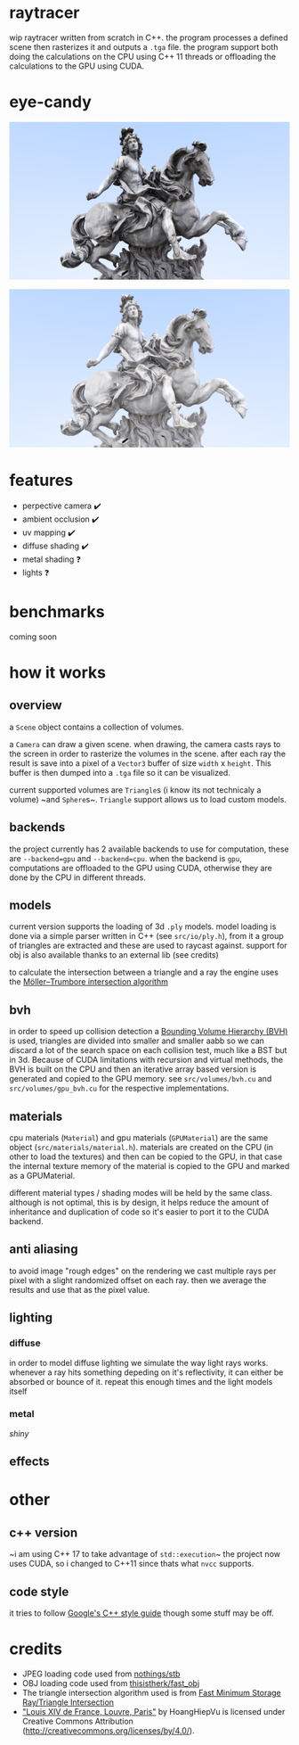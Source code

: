 # raytracer

wip raytracer written from scratch in C++. the program processes a defined scene then rasterizes it and outputs a `.tga` file. the program support both doing the calculations on the CPU using C++ 11 threads or offloading the calculations to the GPU using CUDA.

# eye-candy

![](screenshots/free_france_alternative.png)

![](screenshots/free_france.png)

# features

* perpective camera ✔️
* ambient occlusion ✔️
* uv mapping ✔️
* diffuse shading ✔️
* metal shading ❓
* lights ❓

# benchmarks

coming soon

# how it works

## overview

a `Scene` object contains a collection of volumes.

a `Camera` can draw a given scene. when drawing, the camera casts rays to the screen in order to rasterize the volumes in the scene. after each ray the result is save into a pixel of a `Vector3` buffer of size `width` x `height`. This buffer is then dumped into a `.tga` file so it can be visualized.

current supported volumes are `Triangle`s (i know its not technicaly a volume) ~and `Sphere`s~. `Triangle` support allows us to load custom models.

## backends

the project currently has 2 available backends to use for computation, these are `--backend=gpu` and `--backend=cpu`. when the backend is `gpu`, computations are offloaded to the GPU using CUDA, otherwise they are done by the CPU in different threads.

## models

current version supports the loading of 3d `.ply` models. model loading is done via a simple parser written in C++ (see `src/io/ply.h`), from it a group of triangles are extracted and these are used to raycast against. support for obj is also available thanks to an external lib (see credits)

to calculate the intersection between a triangle and a ray the engine uses the [Möller–Trumbore intersection algorithm](https://en.wikipedia.org/wiki/M%C3%B6ller%E2%80%93Trumbore_intersection_algorithm) 

## bvh

in order to speed up collision detection a [Bounding Volume Hierarchy (BVH)](https://en.wikipedia.org/wiki/Bounding_volume_hierarchy) is used, triangles are divided into smaller and smaller aabb so we can discard a lot of the search space on each collision test, much like a BST but in 3d. Because of CUDA limitations with recursion and virtual methods, the BVH is built on the CPU and then an iterative array based version is generated and copied to the GPU memory. see `src/volumes/bvh.cu` and `src/volumes/gpu_bvh.cu` for the respective implementations.

## materials
cpu materials (`Material`) and gpu materials (`GPUMaterial`) are the same object (`src/materials/material.h`). materials are created on the CPU (in other to load the textures) and then can be copied to the GPU, in that case the internal texture memory of the material is copied to the GPU and marked as a GPUMaterial.

different material types / shading modes will be held by the same class. although is not optimal, this is by design, it helps reduce the amount of inheritance and duplication of code so it's easier to port it to the CUDA backend.

## anti aliasing

to avoid image "rough edges" on the rendering we cast multiple rays per pixel with a slight randomized offset on each ray. then we average the results and use that as the pixel value. 

## lighting

### diffuse

in order to model diffuse lighting we simulate the way light rays works. whenever a ray hits something depeding on it's reflectivity, it can either be absorbed or bounce of it. repeat this enough times and the light models itself

### metal

_shiny_

## effects

# other

## c++ version

~i am using C++ 17 to take advantage of `std::execution`~ the project now uses CUDA, so i changed to C++11 since thats what `nvcc` supports.

## code style

it tries to follow [Google's C++ style guide](https://google.github.io/styleguide/cppguide.html) though some stuff may be off.

# credits
* JPEG loading code used from [nothings/stb](https://github.com/nothings/stb)
* OBJ loading code used from [thisistherk/fast_obj](https://github.com/thisistherk/fast_obj) 
* The triangle intersection algorithm used is from [Fast Minimum Storage Ray/Triangle Intersection](https://cadxfem.org/inf/Fast%20MinimumStorage%20RayTriangle%20Intersection.pdf)
* ["Louis XIV de France, Louvre, Paris"](https://skfb.ly/QI67) by HoangHiepVu is licensed under Creative Commons Attribution (http://creativecommons.org/licenses/by/4.0/).
